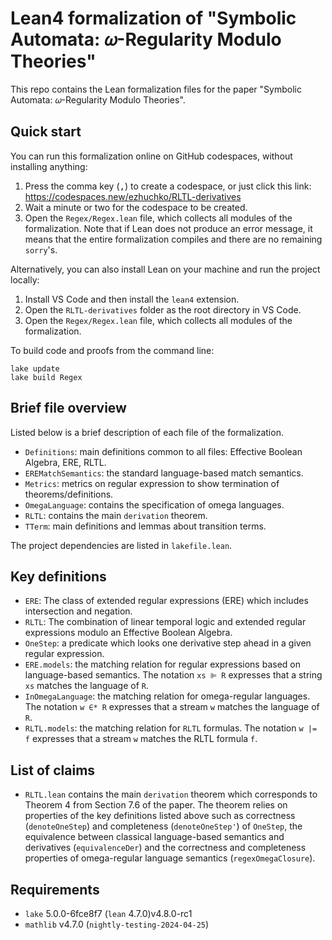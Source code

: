 # Lean4 formalization of "Symbolic Automata: 𝜔-Regularity Modulo Theories"

This repo contains the Lean formalization files for the paper "Symbolic Automata: 𝜔-Regularity Modulo Theories".

## Quick start

You can run this formalization online on GitHub codespaces, without installing anything:

  1. Press the comma key (<kbd>,</kbd>) to create a codespace, or just click this link: https://codespaces.new/ezhuchko/RLTL-derivatives
  2. Wait a minute or two for the codespace to be created.
  3. Open the `Regex/Regex.lean` file, which collects all modules of the formalization. Note that if Lean does not produce an error message, it means that the entire formalization compiles and there are no remaining `sorry`'s. 

Alternatively, you can also install Lean on your machine and run the project locally:

  1. Install VS Code and then install the `lean4` extension.
  2. Open the `RLTL-derivatives` folder as the root directory in VS Code.
  3. Open the `Regex/Regex.lean` file, which collects all modules of the formalization.

To build code and proofs from the command line:

```shell
lake update
lake build Regex
```

## Brief file overview

Listed below is a brief description of each file of the formalization.

- `Definitions`: main definitions common to all files: Effective Boolean Algebra, ERE, RLTL.
- `EREMatchSemantics`: the standard language-based match semantics.
- `Metrics`: metrics on regular expression to show termination of theorems/definitions.
- `OmegaLanguage`: contains the specification of omega languages.
- `RLTL`: contains the main `derivation` theorem.
- `TTerm`: main definitions and lemmas about transition terms.

The project dependencies are listed in `lakefile.lean`.

## Key definitions 

* `ERE`: The class of extended regular expressions (ERE) which includes intersection and negation.
* `RLTL`: The combination of linear temporal logic and extended regular expressions modulo an Effective Boolean Algebra.
* `OneStep`: a predicate which looks one derivative step ahead in a given regular expression.
* `ERE.models`: the matching relation for regular expressions based on language-based semantics. The notation `xs ⊫ R` expresses that a string `xs` matches the language of `R`. 
* `InOmegaLanguage`: the matching relation for omega-regular languages. The notation `w ∈* R` expresses that a stream `w` matches the language of `R`.
* `RLTL.models`: the matching relation for `RLTL` formulas. The notation `w |= f` expresses that a stream `w` matches the RLTL formula `f`.

## List of claims 

- `RLTL.lean` contains the main `derivation` theorem which corresponds to Theorem 4 from Section 7.6 of the paper. The theorem relies on properties of the key definitions listed above such as correctness (`denoteOneStep`) and completeness (`denoteOneStep'`) of `OneStep`, the equivalence between classical language-based semantics and derivatives (`equivalenceDer`) and the correctness and completeness properties of omega-regular language semantics (`regexOmegaClosure`). 

## Requirements 

- `lake` 5.0.0-6fce8f7 (`lean` 4.7.0)v4.8.0-rc1
- `mathlib` v4.7.0 (`nightly-testing-2024-04-25`)
